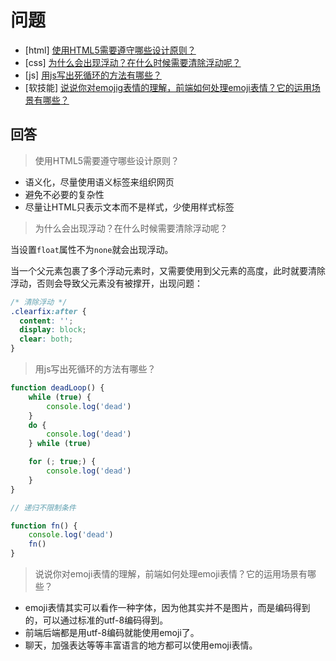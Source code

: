 # 问题

- [html] [使用HTML5需要遵守哪些设计原则？](https://github.com/haizlin/fe-interview/issues/954)
- [css] [为什么会出现浮动？在什么时候需要清除浮动呢？](https://github.com/haizlin/fe-interview/issues/955)
- [js] [用js写出死循环的方法有哪些？](https://github.com/haizlin/fe-interview/issues/956)
- [软技能] [说说你对emojig表情的理解，前端如何处理emoji表情？它的运用场景有哪些？](https://github.com/haizlin/fe-interview/issues/957)

## 回答

> 使用HTML5需要遵守哪些设计原则？

+ 语义化，尽量使用语义标签来组织网页
+ 避免不必要的复杂性
+ 尽量让HTML只表示文本而不是样式，少使用样式标签

>  为什么会出现浮动？在什么时候需要清除浮动呢？

当设置`float`属性不为`none`就会出现浮动。

当一个父元素包裹了多个浮动元素时，又需要使用到父元素的高度，此时就要清除浮动，否则会导致父元素没有被撑开，出现问题：

```css
/* 清除浮动 */
.clearfix:after {
  content: '';
  display: block;
  clear: both;
}
```

> 用js写出死循环的方法有哪些？

```javascript
function deadLoop() {
    while (true) {
        console.log('dead')
    }
    do {
        console.log('dead')
    } while (true)

    for (; true;) {
        console.log('dead')
    }
}

// 递归不限制条件

function fn() {
    console.log('dead')
    fn()
}
```

> 说说你对emoji表情的理解，前端如何处理emoji表情？它的运用场景有哪些？

+ emoji表情其实可以看作一种字体，因为他其实并不是图片，而是编码得到的，可以通过标准的utf-8编码得到。
+ 前端后端都是用utf-8编码就能使用emoji了。
+ 聊天，加强表达等等丰富语言的地方都可以使用emoji表情。
